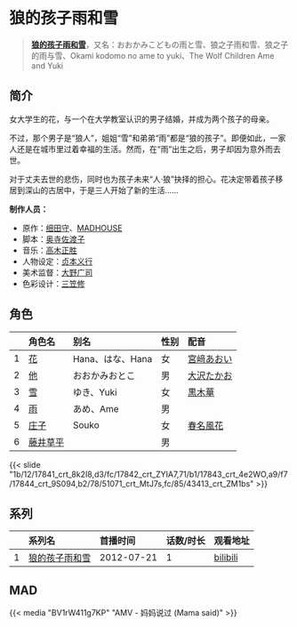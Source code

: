 # 狼的孩子雨和雪


> <u>**[狼的孩子雨和雪](http://bgm.tv/subject/28440)**</u>，又名：おおかみこどもの雨と雪、狼之子雨和雪、狼之子的雨与雪、Okami kodomo no ame to yuki、The Wolf Children Ame and Yuki

## 简介


女大学生的花，与一个在大学教室认识的男子结婚，并成为两个孩子的母亲。

不过，那个男子是“狼人”，姐姐“雪”和弟弟“雨”都是“狼的孩子”。即便如此，一家人还是在城市里过着幸福的生活。然而，在“雨”出生之后，男子却因为意外而去世。

对于丈夫去世的悲伤，同时也为孩子未来“人·狼”抉择的担心。花决定带着孩子移居到深山的古居中，于是三人开始了新的生活……

**制作人员：**
- 原作：[细田守](http://bgm.tv/person/2298)、[MADHOUSE](http://bgm.tv/person/603)
- 脚本：[奥寺佐渡子](http://bgm.tv/person/3073)
- 音乐：[高木正胜](http://bgm.tv/person/7883)
- 人物设定：[贞本义行](http://bgm.tv/person/96)
- 美术监督：[大野广司](http://bgm.tv/person/14773)
- 色彩设计：[三笠修](http://bgm.tv/person/908)

## 角色

|     |   角色名   |   别名  | 性别 |  配音  |
|:--- |:------  |:----      |:---  |:--   |
| 1 | [花](http://bgm.tv/character/17841) | Hana、はな、Hana | 女 | [宮﨑あおい](http://bgm.tv/person/10563) |
| 2 | [他](http://bgm.tv/character/17842) | おおかみおとこ | 男 | [大沢たかお](http://bgm.tv/person/4198) |
| 3 | [雪](http://bgm.tv/character/17843) | ゆき、Yuki | 女 | [黒木華](http://bgm.tv/person/18327) |
| 4 | [雨](http://bgm.tv/character/17844) | あめ、Ame | 男 |  |
| 5 | [庄子](http://bgm.tv/character/51071) | Souko | 女 | [春名風花](http://bgm.tv/person/7861) |
| 6 | [藤井草平](http://bgm.tv/character/43413) |  | 男 |  |

{{< slide "1b/12/17841_crt_8k2I8,d3/fc/17842_crt_ZYIA7,71/b1/17843_crt_4e2WO,a9/f7/17844_crt_9S094,b2/78/51071_crt_MtJ7s,fc/85/43413_crt_ZM1bs" >}}

## 系列

|     |   系列名   |   首播时间  | 话数/时长  | 观看地址 |
|:---  |:------    |:----      |:---       |:---  |
| 1 |[狼的孩子雨和雪](https://bgm.tv/subject/28440)| 2012-07-21 | 1 | [bilibili](https://www.bilibili.com/bangumi/play/ss2923)  |


## MAD

{{< media  "BV1rW411g7KP"
"AMV - 妈妈说过 (Mama said)"  >}}

